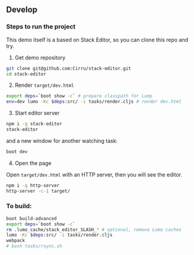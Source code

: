 
## Develop

### Steps to run the project

This demo itself is a based on Stack Editor, so you can clone this repo and try.

1. Get demo repository

```bash
git clone git@github.com:Cirru/stack-editor.git
cd stack-editor
```

2. Render `target/dev.html`

```bash
export deps=`boot show -c` # prepare classpath for Lump
env=dev lumo -Kc $deps:src/ -i tasks/render.cljs # render dev.html
```

3. Start editor server

```bash
npm i -g stack-editor
stack-editor
```

and a new window for another watching task:

```bash
boot dev
```

4. Open the page

Open `target/dev.html` with an HTTP server, then you will see the editor.

```bash
npm i -g http-server
http-server -c-1 target/
```

### To build:

```bash
boot build-advanced
export deps=`boot show -c`
rm .lumo_cache/stack_editor_SLASH_* # optional, remove Lumo caches
lumo -Kc $deps:src/ -i tasks/render.cljs
webpack
# bash tasks/rsync.sh
```
